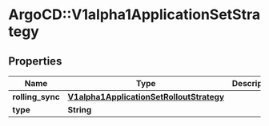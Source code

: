 # ArgoCD::V1alpha1ApplicationSetStrategy

## Properties
Name | Type | Description | Notes
------------ | ------------- | ------------- | -------------
**rolling_sync** | [**V1alpha1ApplicationSetRolloutStrategy**](V1alpha1ApplicationSetRolloutStrategy.md) |  | [optional] 
**type** | **String** |  | [optional] 


